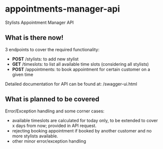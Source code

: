 # appointments-manager-api
Stylists Appointment Manager API

## What is there now!
3 endpoints to cover the required functionality:
- **POST** /stylists: to add new stylist
- **GET** /timeslots: to list all available time slots (considering all stylists)
- **POST** /appointments: to book appointment for certain customer on a given time

Detailed documentation for API can be found at: /swagger-ui.html

## What is planned to be covered
Error/Exception handling and some corner cases:
- available timeslots are calculated for today only, to be extended to cover x days from now; provided in API request.
- rejecting booking appointment if booked by another customer and no more stylists available.
- other minor error/exception handling
